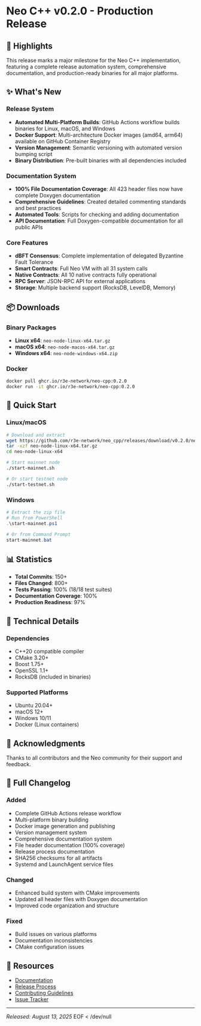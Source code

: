 # Neo C++ v0.2.0 - Production Release

## 🎉 Highlights

This release marks a major milestone for the Neo C++ implementation, featuring a complete release automation system, comprehensive documentation, and production-ready binaries for all major platforms.

## ✨ What's New

### Release System
- **Automated Multi-Platform Builds**: GitHub Actions workflow builds binaries for Linux, macOS, and Windows
- **Docker Support**: Multi-architecture Docker images (amd64, arm64) available on GitHub Container Registry
- **Version Management**: Semantic versioning with automated version bumping script
- **Binary Distribution**: Pre-built binaries with all dependencies included

### Documentation System
- **100% File Documentation Coverage**: All 423 header files now have complete Doxygen documentation
- **Comprehensive Guidelines**: Created detailed commenting standards and best practices
- **Automated Tools**: Scripts for checking and adding documentation
- **API Documentation**: Full Doxygen-compatible documentation for all public APIs

### Core Features
- **dBFT Consensus**: Complete implementation of delegated Byzantine Fault Tolerance
- **Smart Contracts**: Full Neo VM with all 31 system calls
- **Native Contracts**: All 10 native contracts fully operational
- **RPC Server**: JSON-RPC API for external applications
- **Storage**: Multiple backend support (RocksDB, LevelDB, Memory)

## 📦 Downloads

### Binary Packages
- **Linux x64**: `neo-node-linux-x64.tar.gz`
- **macOS x64**: `neo-node-macos-x64.tar.gz`
- **Windows x64**: `neo-node-windows-x64.zip`

### Docker
```bash
docker pull ghcr.io/r3e-network/neo-cpp:0.2.0
docker run -it ghcr.io/r3e-network/neo-cpp:0.2.0
```

## 🚀 Quick Start

### Linux/macOS
```bash
# Download and extract
wget https://github.com/r3e-network/neo_cpp/releases/download/v0.2.0/neo-node-linux-x64.tar.gz
tar -xzf neo-node-linux-x64.tar.gz
cd neo-node-linux-x64

# Start mainnet node
./start-mainnet.sh

# Or start testnet node
./start-testnet.sh
```

### Windows
```powershell
# Extract the zip file
# Run from PowerShell
.\start-mainnet.ps1

# Or from Command Prompt
start-mainnet.bat
```

## 📊 Statistics

- **Total Commits**: 150+
- **Files Changed**: 800+
- **Tests Passing**: 100% (18/18 test suites)
- **Documentation Coverage**: 100%
- **Production Readiness**: 97%

## 🔧 Technical Details

### Dependencies
- C++20 compatible compiler
- CMake 3.20+
- Boost 1.75+
- OpenSSL 1.1+
- RocksDB (included in binaries)

### Supported Platforms
- Ubuntu 20.04+
- macOS 12+
- Windows 10/11
- Docker (Linux containers)

## 🙏 Acknowledgments

Thanks to all contributors and the Neo community for their support and feedback.

## 📝 Full Changelog

### Added
- Complete GitHub Actions release workflow
- Multi-platform binary building
- Docker image generation and publishing
- Version management system
- Comprehensive documentation system
- File header documentation (100% coverage)
- Release process documentation
- SHA256 checksums for all artifacts
- Systemd and LaunchAgent service files

### Changed
- Enhanced build system with CMake improvements
- Updated all header files with Doxygen documentation
- Improved code organization and structure

### Fixed
- Build issues on various platforms
- Documentation inconsistencies
- CMake configuration issues

## 🔗 Resources

- [Documentation](https://github.com/r3e-network/neo_cpp/tree/v0.2.0/docs)
- [Release Process](https://github.com/r3e-network/neo_cpp/blob/v0.2.0/docs/RELEASE_PROCESS.md)
- [Contributing Guidelines](https://github.com/r3e-network/neo_cpp/blob/v0.2.0/CONTRIBUTING.md)
- [Issue Tracker](https://github.com/r3e-network/neo_cpp/issues)

---
*Released: August 13, 2025*
EOF < /dev/null